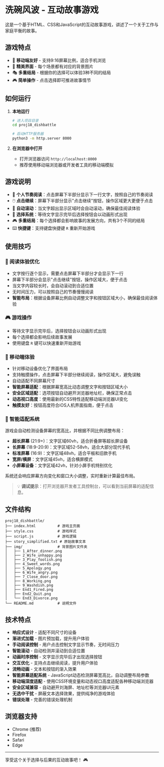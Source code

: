 # 洗碗风波 - 互动故事游戏

这是一个基于HTML、CSS和JavaScript的互动故事游戏，讲述了一个关于工作与家庭平衡的故事。

## 游戏特点

- 📱 **移动端友好** - 支持9:16屏幕比例，适合手机浏览
- 🎨 **精美界面** - 每个场景都有对应的背景图片
- 🎭 **多重结局** - 根据你的选择可以体验3种不同的结局
- 🎮 **简单操作** - 点击选择即可推进故事情节

## 如何运行

1. **本地运行**
   ```bash
   # 进入项目目录
   cd proj18_dishbattle
   
   # 启动HTTP服务器
   python3 -m http.server 8000
   ```

2. **在浏览器中打开**
   - 打开浏览器访问 `http://localhost:8000`
   - 推荐使用移动端浏览器或开发者工具的移动端模拟

## 游戏说明

- 📖 **个人节奏阅读**：点击屏幕下半部分显示下一行文字，按照自己的节奏阅读
- 🖱️ **点击继续**：屏幕下半部分显示"点击继续"按钮，操作区域更大更便于点击
- 📱 **自动滚动**：当文字超出显示区域时会自动滚动，确保最佳阅读体验
- 🎯 **选择系统**：等待文字显示完毕后选择按钮会以动画形式出现
- 🎮 **多重结局**：每个选择都会影响故事的发展方向，共有3个不同的结局
- ⌨️ **快捷键**：支持键盘快捷键 `R` 重新开始游戏

## 使用技巧

### 📖 阅读体验优化
- 文字按行逐个显示，需要点击屏幕下半部分才会显示下一行
- 屏幕下半部分会显示"点击继续"按钮，操作区域大，便于点击
- 当文字内容较长时，会自动滚动到合适位置
- 无时间压力，可以按照自己的节奏慢慢阅读
- **智能布局**：根据设备屏幕比例自动调整文字和按钮区域大小，确保最佳阅读体验

### 🎮 游戏操作
- 等待文字显示完毕后，选择按钮会以动画形式出现
- 每个选择都会影响后续故事发展
- 使用键盘 `R` 键可以快速重新开始游戏

### 📱 移动端体验
- 针对移动设备优化了界面布局
- 支持触摸操作，点击屏幕下半部分继续阅读，操作区域大，避免误触
- 自动适配不同屏幕尺寸
- **智能屏幕适配**：根据屏幕宽高比动态调整文字和按钮区域大小
- **安全区域适配**：选项按钮自动避开浏览器地址栏，确保正常点击
- **动态视口高度**：使用最新的CSS特性适配移动端浏览器UI变化
- **触摸友好**：按钮高度符合iOS人机界面指南，便于点击

### 🔧 智能适配系统

游戏会自动检测设备屏幕的宽高比，并根据不同比例调整布局：

- **超长屏幕** (21:9+)：文字区域60vh，适合折叠屏等超长屏设备
- **长屏幕** (18:9-20:9)：文字区域52-58vh，适合大部分现代手机
- **标准屏幕** (16:9)：文字区域48vh，适合平板和旧款手机
- **宽屏/横屏**：文字区域45vh，适合横屏模式
- **小屏幕设备**：文字区域42vh，针对小屏手机特别优化

系统还会响应屏幕方向变化和窗口大小调整，实时重新计算最佳布局。

> 💡 **调试提示**：打开浏览器开发者工具控制台，可以看到当前屏幕的适配信息。

## 文件结构

```
proj18_dishbattle/
├── index.html          # 游戏主页面
├── style.css           # 游戏样式
├── script.js           # 游戏逻辑
├── story_simplified.txt # 原始故事文本
├── img/                # 背景图片文件夹
│   ├── 1_After_dinner.png
│   ├── 2_Wife_unhappy.png
│   ├── 3_Play_foolish.png
│   ├── 4_Sweet_words.png
│   ├── 5_Apology.png
│   ├── 6_Wife_angry.png
│   ├── 7_Close_door.png
│   ├── 8_Working.png
│   ├── 9_Washdish.png
│   ├── End1_Fired.png
│   ├── End2_Quit.png
│   └── End3_Divorce.png
└── README.md           # 说明文件
```

## 技术特点

- **响应式设计** - 适配不同尺寸的设备
- **渐进式加载** - 图片预加载，提升用户体验
- **手动阅读控制** - 用户点击控制文字显示节奏，无时间压力
- **智能滚动** - 自动检测并滚动到合适位置
- **动画时序控制** - 文字显示完毕后才出现选择按钮
- **交互优化** - 支持点击继续阅读，提升用户体验
- **流畅动画** - 文本和按钮的渐入效果
- **智能屏幕适配系统** - JavaScript动态检测屏幕宽高比，自动调整布局参数
- **移动端深度适配** - 使用CSS环境变量和动态视口高度适配各种移动端浏览器
- **安全区域兼容** - 自动避开刘海屏、地址栏等浏览器UI元素
- **无选中干扰** - 屏蔽文本选择效果，提供纯净的游戏体验
- **错误处理** - 完善的错误处理机制

## 浏览器支持

- Chrome (推荐)
- Firefox
- Safari
- Edge

---

享受这个关于选择与后果的互动故事吧！ 🎮 
